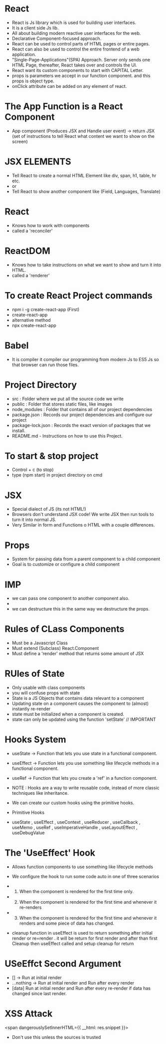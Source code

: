 # React

- React is Js library which is used for building user interfaces.
- It is a client side Js lib.
- All about building modern reactive user interfaces for the web.
- Declarative Component-focused approach.
- React can be used to control parts of HTML pages or entire pages.
- React can also be used to control the entire frontend of a web application.
- "Single-Page-Applications"(SPA) Approach. Server only sends one HTML Page, thereafter, React takes over and controls the UI.
- React want its custom components to start with CAPITAL Letter.
- props is parameters we accept in our function component. and this props is object type.
- onClick attribute can be added on any element of react.

# The App Function is a React Component

- App component (Produces JSX and Handle user event) -> return JSX (set of instructions to tell React what content we want to show on the screen)

# JSX ELEMENTS

- Tell React to create a normal HTML Element like div, span, h1, table, hr etc.
- or
- Tell React to show another component like (Field, Languages, Translate)

# React

- Knows how to work with components
- called a 'reconciler'

# ReactDOM

- Knows how to take instructions on what we want to show and turn it into HTML.
- called a 'renderer'

# To create React Project commands

- npm i -g create-react-app (First)
- create-react-app <projectName>
- alternative method
- npx create-react-app <projectName>

# Babel

- It is compiler it compiler our programming from modern Js to ES5 Js so that browser can run those files.

# Project Directory

- src : Folder where we put all the source code we write
- public : Folder that stores static files, like images
- node_modules : Folder that contains all of our project dependencies
- package.json : Records our project dependencies and configure our project
- package-lock.json : Records the exact version of packages that we install.
- README.md - Instructions on how to use this Project.

# To start & stop project

- Control + c (to stop)
- type (npm start) in project directory on cmd

# JSX

- Special dialect of JS (its not HTML!)
- Browsers don't understand JSX code! We write JSX then run tools to turn it into normal JS.
- Very Similar in form and Functions o HTML with a couple differences.

# Props

- System for passing data from a parent component to a child component
- Goal is to customize or configure a child component

# IMP

- we can pass one component to another component also.
- <ApprovalCard> <CommentDetail author="Alex" content="I like the subject" > </ApprovalCard>
- we can destructure this in the same way we destructure the props.

# Rules of CLass Components

- Must be a Javascript Class
- Must extend (Subclass) React.Component
- Must define a 'render' method that returns some amount of JSX

# RUles of State

- Only usable with class components
- you will confuse props with state
- State is a JS Objects that contains data relevant to a component
- Updating state on a component causes the component to (almost) instantly re-render
- state must be initialized when a component is created.
- state can only be updated using the function 'setState' // IMPORTANT

# Hooks System

- useState -> Function that lets you use state in a functional component.
- useEffect -> Function lets you use something like lifecycle methods in a functional component.
- useRef -> Function that lets you create a 'ref' in a function component.

- NOTE : Hooks are a way to write reusable code, instead of more classic techniques like inheritance.

- We can create our custom hooks using the primitive hooks.

- Primitive Hooks
- useState , useEffect , useContext , useReducer , useCallback , useMemo , useRef , useImperativeHandle , useLayoutEffect , useDebugValue

# The 'UseEffect' Hook

- Allows function components to use something like lifecycle methods
- We configure the hook to run some code auto in one of three scenarios
- 1. When the component is rendered for the first time only.
- 2. When the component is rendered for the first time and whenever it re-renders
- 3. When the component is rendered for the first time and whenever it renders and some piece of data has changed.

- cleanup function in useEffect is used to return something after initial render or re=render . it will be return for first render and after than first Cleanup then useEffect called and setup cleanup for return

# USeEffct Second Argument

- [] -> Run at initial render
- ...nothing -> Run at initial render and Run after every render
- [data] Run at initial render and Run after every re-render if data has changed since last render.

# XSS Attack

<span dangerouslySetInnerHTML={{ __html: res.snippet }}></span>

- Don't use this unless the sources is trusted
